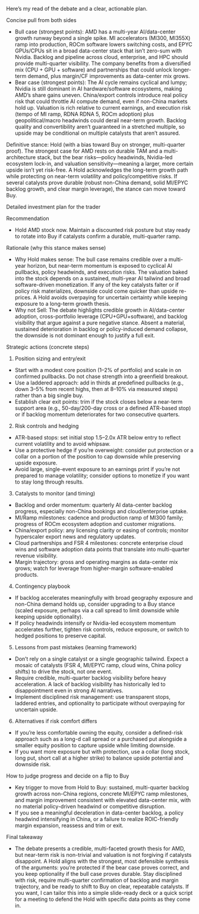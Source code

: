 Here’s my read of the debate and a clear, actionable plan.

Concise pull from both sides
- Bull case (strongest points): AMD has a multi-year AI/data-center growth runway beyond a single spike. MI accelerators (MI300, MI355X) ramp into production, ROCm software lowers switching costs, and EPYC GPUs/CPUs sit in a broad data-center stack that isn’t zero-sum with Nvidia. Backlog and pipeline across cloud, enterprise, and HPC should provide multi-quarter visibility. The company benefits from a diversified mix (CPU + GPU + software) and partnerships that could unlock longer-term demand, plus margin/CF improvements as data-center mix grows.
- Bear case (strongest points): The AI cycle remains cyclical and lumpy; Nvidia is still dominant in AI hardware/software ecosystems, making AMD’s share gains uneven. China/export controls introduce real policy risk that could throttle AI compute demand, even if non-China markets hold up. Valuation is rich relative to current earnings, and execution risk (tempo of MI ramp, RDNA RDNA 5, ROCm adoption) plus geopolitical/macro headwinds could derail near-term growth. Backlog quality and convertibility aren’t guaranteed in a stretched multiple, so upside may be conditional on multiple catalysts that aren’t assured.

Definitive stance: Hold (with a bias toward Buy on stronger, multi-quarter proof). The strongest case for AMD rests on durable TAM and a multi-architecture stack, but the bear risks—policy headwinds, Nvidia-led ecosystem lock-in, and valuation sensitivity—meaning a larger, more certain upside isn’t yet risk-free. A Hold acknowledges the long-term growth path while protecting on near-term volatility and policy/competitive risks. If several catalysts prove durable (robust non-China demand, solid MI/EPYC backlog growth, and clear margin leverage), the stance can move toward Buy.

Detailed investment plan for the trader

Recommendation
- Hold AMD stock now. Maintain a discounted risk posture but stay ready to rotate into Buy if catalysts confirm a durable, multi-quarter ramp.

Rationale (why this stance makes sense)
- Why Hold makes sense: The bull case remains credible over a multi-year horizon, but near-term momentum is exposed to cyclical AI pullbacks, policy headwinds, and execution risks. The valuation baked into the stock depends on a sustained, multi-year AI tailwind and broad software-driven monetization. If any of the key catalysts falter or if policy risk materializes, downside could come quicker than upside re-prices. A Hold avoids overpaying for uncertain certainty while keeping exposure to a long-term growth thesis.
- Why not Sell: The debate highlights credible growth in AI/data-center adoption, cross-portfolio leverage (CPU+GPU+software), and backlog visibility that argue against a pure negative stance. Absent a material, sustained deterioration in backlog or policy-induced demand collapse, the downside is not dominant enough to justify a full exit.

Strategic actions (concrete steps)
1) Position sizing and entry/exit
- Start with a modest core position (1–2% of portfolio) and scale in on confirmed pullbacks. Do not chase strength into a greenfield breakout.
- Use a laddered approach: add in thirds at predefined pullbacks (e.g., down 3–5% from recent highs, then at 8–10% via measured steps) rather than a big single buy.
- Establish clear exit points: trim if the stock closes below a near-term support area (e.g., 50-day/200-day cross or a defined ATR-based stop) or if backlog momentum deteriorates for two consecutive quarters.

2) Risk controls and hedging
- ATR-based stops: set initial stop 1.5–2.0x ATR below entry to reflect current volatility and to avoid whipsaw.
- Use a protective hedge if you’re overweight: consider put protection or a collar on a portion of the position to cap downside while preserving upside exposure.
- Avoid large, single-event exposure to an earnings print if you’re not prepared to manage volatility; consider options to monetize if you want to stay long through results.

3) Catalysts to monitor (and timing)
- Backlog and order momentum: quarterly AI data-center backlog progress, especially non-China bookings and cloud/enterprise uptake.
- MI/Ramp milestones: cadence and production ramp of MI300 family; progress of ROCm ecosystem adoption and customer migrations.
- China/export policy: any licensing clarity or easing of controls; monitor hyperscaler export news and regulatory updates.
- Cloud partnerships and FSR 4 milestones: concrete enterprise cloud wins and software adoption data points that translate into multi-quarter revenue visibility.
- Margin trajectory: gross and operating margins as data-center mix grows; watch for leverage from higher-margin software-enabled products.

4) Contingency playbook
- If backlog accelerates meaningfully with broad geography exposure and non-China demand holds up, consider upgrading to a Buy stance (scaled exposure, perhaps via a call spread to limit downside while keeping upside optionality).
- If policy headwinds intensify or Nvidia-led ecosystem momentum accelerates further, tighten risk controls, reduce exposure, or switch to hedged positions to preserve capital.

5) Lessons from past mistakes (learning framework)
- Don’t rely on a single catalyst or a single geographic tailwind. Expect a mosaic of catalysts (FSR 4, MI/EPYC ramp, cloud wins, China policy shifts) to drive the stock, not one event.
- Require credible, multi-quarter backlog visibility before heavy acceleration. A lack of backlog visibility has historically led to disappointment even in strong AI narratives.
- Implement disciplined risk management: use transparent stops, laddered entries, and optionality to participate without overpaying for uncertain upside.

6) Alternatives if risk comfort differs
- If you’re less comfortable owning the equity, consider a defined-risk approach such as a long-d call spread or a purchased put alongside a smaller equity position to capture upside while limiting downside.
- If you want more exposure but with protection, use a collar (long stock, long put, short call at a higher strike) to balance upside potential and downside risk.

How to judge progress and decide on a flip to Buy
- Key trigger to move from Hold to Buy: sustained, multi-quarter backlog growth across non-China regions, concrete MI/EPYC ramp milestones, and margin improvement consistent with elevated data-center mix, with no material policy-driven headwind or competitive disruption.
- If you see a meaningful deceleration in data-center backlog, a policy headwind intensifying in China, or a failure to realize ROIC-friendly margin expansion, reassess and trim or exit.

Final takeaway
- The debate presents a credible, multi-faceted growth thesis for AMD, but near-term risk is non-trivial and valuation is not forgiving if catalysts disappoint. A Hold aligns with the strongest, most defensible synthesis of the arguments: you’re protected if the bear case proves correct, and you keep optionality if the bull case proves durable. Stay disciplined with risk, require multi-quarter confirmation of backlog and margin trajectory, and be ready to shift to Buy on clear, repeatable catalysts. If you want, I can tailor this into a simple slide-ready deck or a quick script for a meeting to defend the Hold with specific data points as they come in.